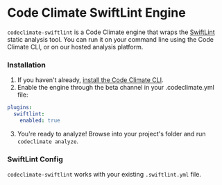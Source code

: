 # Code Climate SwiftLint Engine

`codeclimate-swiftlint` is a Code Climate engine that wraps the [SwiftLint](https://github.com/realm/SwiftLint) static analysis tool. You can run it on your command line using the Code Climate CLI, or on our hosted analysis platform.

### Installation

1. If you haven't already, [install the Code Climate CLI](https://github.com/codeclimate/codeclimate).
2. Enable the engine through the beta channel in your .codeclimate.yml file:
  ```yaml
  plugins:
    swiftlint:
      enabled: true
  ```
3. You're ready to analyze! Browse into your project's folder and run `codeclimate analyze`.

### SwiftLint Config

`codeclimate-swiftlint` works with your existing `.swiftlint.yml` file.
